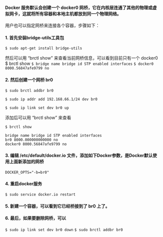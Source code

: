 #### Docker 服务默认会创建一个 docker0 网桥，它在内核层连通了其他的物理或虚拟网卡，这就将所有容器和本地主机都放到同一个物理网络。
用户也可以指定网桥来连接各个容器，步骤如下：
#### 1. 首先安装bridge-utils工具包
``$ sudo apt-get install bridge-utils``

然后可以用 “brctl show” 来查看当前网桥信息，可以看到目前只有一个 docker0
$ brctl show
``$ bridge name bridge id STP enabled interfaces``
``$ docker0 8000.56847afe9799 no ``
#### 2. 然后创建一个网桥 br0
``$ sudo brctl addbr br0``

``$ sudo ip addr add 192.168.66.1/24 dev br0``

``$ sudo ip link set dev br0 up``

添加后可以用 “brctl show” 来查看

``$ brctl show``
```shell
bridge name bridge id STP enabled interfaces
br0 8000.000000000000 no 
docker0 8000.56847afe9799 no 
```

#### 3. 编辑 /etc/default/docker.io 文件，添加如下Docker参数，是Docker默认使用上面新添加的网桥
``DOCKER_OPTS="-b=br0"``

#### 4. 重启docker服务
``$ sudo service docker.io restart``
#### 5. 新建一个容器，可以看到它已经桥接到了 br0 上了。
#### 6. 最后，如果要删除网桥，可以
``$ sudo ip link set dev br0 down``
``$ sudo brctl addbr br0``
